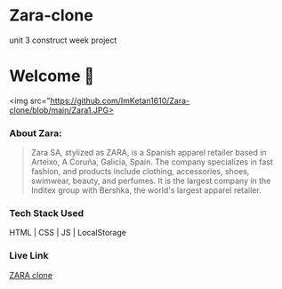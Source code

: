 # Zara-clone
unit 3 construct week project

# Welcome :wave:

<img src="https://github.com/ImKetan1610/Zara-clone/blob/main/Zara1.JPG></img>

### About Zara:
>Zara SA, stylized as ZARA, is a Spanish apparel retailer based in Arteixo, A Coruña, Galicia, Spain. The company specializes in fast fashion, and products include clothing, accessories, shoes, swimwear, beauty, and perfumes. It is the largest company in the Inditex group with Bershka, the world's largest apparel retailer. 

### Tech Stack Used
HTML | CSS | JS | LocalStorage

### Live Link
[ZARA clone](https://zaraclone123.netlify.app/)
